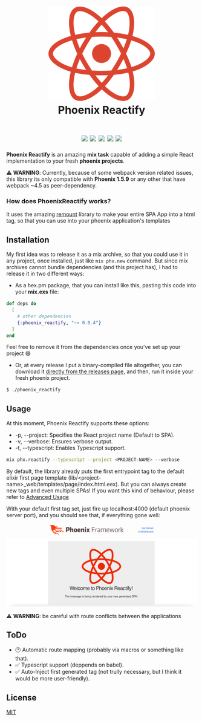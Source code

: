 <h1 align="center">
  <img src="https://github.com/joojscript/phoenix_reactify/blob/master/.github/phoenix_reactify.png?raw=true" /> <br />
  Phoenix Reactify
</h1>

<h1 align="center">
  <img src="https://img.shields.io/hexpm/v/phoenix_reactify?style=for-the-badge" />
  <img src="https://img.shields.io/hexpm/l/phoenix_reactify?style=for-the-badge" />
  <img src="https://img.shields.io/hexpm/dt/phoenix_reactify?style=for-the-badge" />
  <img src="https://img.shields.io/github/issues/joojscript/phoenix_reactify?style=for-the-badge" />
  <img src="https://img.shields.io/github/stars/joojscript/phoenix_reactify?style=for-the-badge" />
</h1>

**Phoenix Reactify** is an amazing **mix task** capable of adding a simple React implementation to your fresh **phoenix projects**.

⚠ **WARNING**: Currently, because of some webpack version related issues, this library its only compatible with **Phoenix 1.5.9** or any other that have webpack ~4.5 as peer-dependency.

### How does PhoenixReactify works?

It uses the amazing [remount](https://github.com/rstacruz/remount) library to make your entire SPA App into a html tag, so that you can use into your phoenix application's templates

## Installation

My first idea was to release it as a mix archive, so that you could use it in any project, once installed, just like `mix phx.new` command. But since mix archives cannot bundle dependencies (and this project has), I had to release it in two different ways:

- As a hex.pm package, that you can install like this, pasting this code into your **mix.exs** file:

```elixir
def deps do
  [
    # other dependencies
    {:phoenix_reactify, "~> 0.0.4"}
  ]
end
```

Feel free to remove it from the dependencies once you've set up your project 😄

- Or, at every release I put a binary-compiled file altogether, you can download it [directly from the releases page](https://github.com/joojscript/phoenix_reactify/releases), and then, run it inside your fresh phoenix project.

```bash
$ ./phoenix_reactify
```

## Usage

At this moment, Phoenix Reactify supports these options:

- -p, --project: Specifies the React project name (Default to SPA).
- -v, --verbose: Ensures verbose output.
- -t, --typescript: Enables Typescript support.

```sh
mix phx.reactify --typescript --project <PROJECT-NAME> --verbose
```

By default, the library already puts the first entrypoint tag to the default elixir first page template (lib/\<project-name>\_web/templates/page/index.html.eex). But you can always create new tags and even multiple SPAs! If you want this kind of behaviour, please refer to [Advanced Usage](https://github.com/joojscript/phoenix_reactify/blob/master/ADVANCED_USAGE.md)

With your default first tag set, just fire up localhost:4000 (default phoenix server port), and you should see that, if everything gone well:

![PhoenixReactfyMainScreen](https://github.com/joojscript/phoenix_reactify/blob/master/.github/mainscreen.png?raw=true)

⚠ **WARNING**: be careful with route conflicts between the applications

## ToDo

- 🕐 Automatic route mapping (probably via macros or something like that).
- ✅ Typescript support (deppends on babel).
- ✅ Auto-Inject first generated tag (not trully necessary, but I think it would be more user-friendly).

## License

[MIT](https://choosealicense.com/licenses/mit/)
